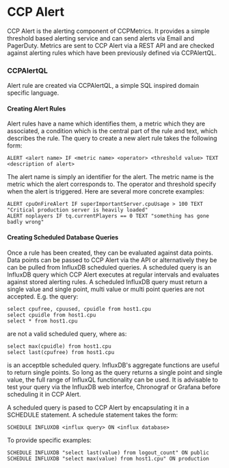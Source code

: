 # CCP Alert

CCP Alert is the alerting component of CCPMetrics. It provides a simple threshold based alerting service and can send alerts via Email and PagerDuty. Metrics are sent to CCP Alert via a REST API and are checked against alerting rules which have been previously defined via CCPAlertQL. 

### CCPAlertQL
Alert rule are created via CCPAlertQL, a simple SQL inspired domain specific language. 

#### Creating Alert Rules
Alert rules have a name which identifies them, a metric which they are associated, a condition which is the central part of the rule and text, which describes the rule. The query to create a new alert rule takes the following form:
```
ALERT <alert name> IF <metric name> <operator> <threshold value> TEXT <description of alert>
```

The alert name is simply an identifier for the alert. The metric name is the metric which the alert corresponds to. The operator and threshold specify when the alert is triggered. Here are several more concrete examples:

```
ALERT cpuOnFireAlert IF superImportantServer.cpuUsage > 100 TEXT "Critical production server is heavily loaded"
ALERT noplayers IF tq.currentPlayers == 0 TEXT "something has gone badly wrong"
```

#### Creating Scheduled Database Queries
Once a rule has been created, they can be evaluated against data points. Data points can be passed to CCP Alert via the API or alternatively they be can be pulled from InfluxDB
scheduled queries. A scheduled query is an InfluxDB query which CCP Alert executes at regular intervals and evaluates against stored alerting rules. A scheduled InfluxDB query must
return a single value and single point, multi value or multi point queries are not accepted. E.g. the query: 

````
select cpufree, cpuused, cpuidle from host1.cpu
select cpuidle from host1.cpu
select * from host1.cpu
````
are not a valid scheduled query, where as:
````
select max(cpuidle) from host1.cpu
select last(cpufree) from host1.cpu
````
is an acceptble scheduled query. InfluxDB's aggregate functions are useful to return single points. So long as the query returns a single point and single value, the full range of InfluxQL functionality can be used. It is advisable to test your query via the InfluxDB web interfce, Chronograf or Grafana before scheduling it in CCP Alert.

A scheduled query is pased to CCP Alert by encapsulating it in a SCHEDULE statement. A schedule statement takes the form:

````
SCHEDULE INFLUXDB <influx query> ON <influx database>
````
To provide specific examples:
````
SCHEDULE INFLUXDB "select last(value) from logout_count" ON public
SCHEDULE INFLUXDB "select max(value) from host1.cpu" ON production
````
